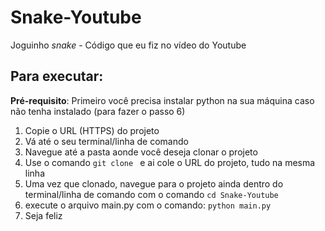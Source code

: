 # Snake-Youtube
Joguinho _snake_ - Código que eu fiz no vídeo do Youtube

## Para executar:
**Pré-requisito**: Primeiro você precisa instalar python na sua máquina caso não tenha instalado (para fazer o passo 6)
1. Copie o URL (HTTPS) do projeto
2. Vá até o seu terminal/linha de comando
3. Navegue até a pasta aonde você deseja clonar o projeto
4. Use o comando `git clone ` e ai cole o URL do projeto, tudo na mesma linha
5. Uma vez que clonado, navegue para o projeto ainda dentro do terminal/linha de comando com o comando `cd Snake-Youtube`
6. execute o arquivo main.py com o comando: `python main.py`
7. Seja feliz
